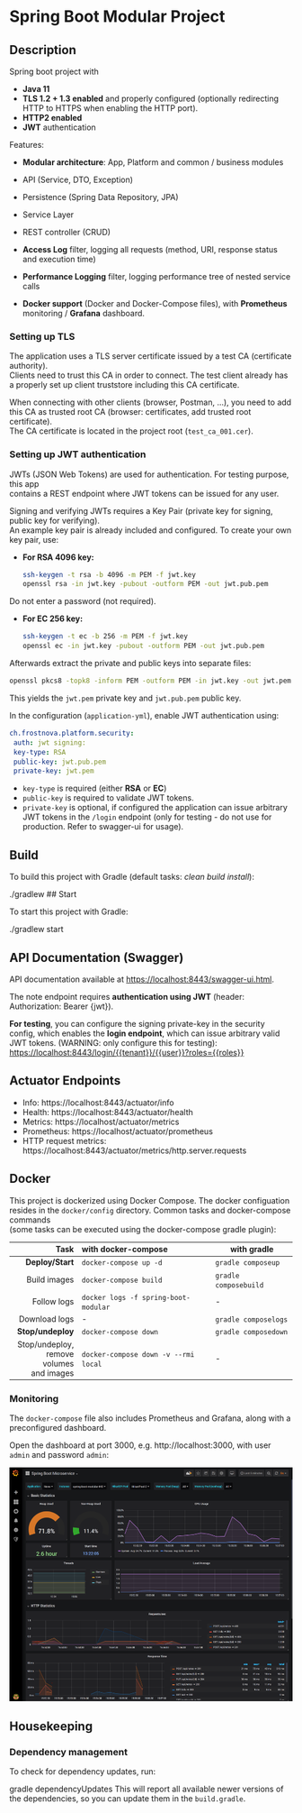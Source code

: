 
# Spring Boot Modular Project  
  
## Description  
  
Spring boot project with  
  
* **Java 11**  
* **TLS 1.2 + 1.3 enabled** and properly configured (optionally redirecting HTTP to HTTPS when enabling the HTTP port).  
* **HTTP2 enabled**
* **JWT** authentication 
  
Features:  
* **Modular architecture**: App, Platform and common / business modules  
* API (Service, DTO, Exception)  
* Persistence (Spring Data Repository, JPA)  
* Service Layer  
* REST controller (CRUD)  
  
* **Access Log** filter, logging all requests (method, URI, response status and execution time)  
* **Performance Logging** filter, logging performance tree of nested service calls  
* **Docker support** (Docker and Docker-Compose files), with **Prometheus** monitoring / **Grafana** dashboard.  
  
### Setting up TLS  
  
The application uses a TLS server certificate issued by a test CA (certificate authority).  
Clients need to trust this CA in order to connect. The test client already has a properly set up client truststore including this CA certificate.  
  
When connecting with other clients (browser, Postman, ...), you need to add this CA as trusted root CA (browser: certificates, add trusted root certificate).  
The CA certificate is located in the project root (`test_ca_001.cer`).  
  
### Setting up JWT authentication  
  
JWTs (JSON Web Tokens) are used for authentication. For testing purpose, this app  
contains a REST endpoint where JWT tokens can be issued for any user.   
  
Signing and verifying JWTs requires a Key Pair (private key for signing, public key for verifying).  
An example key pair is already included and configured. To create your own key pair, use:  
  
* **For RSA 4096 key:**  
	```bash  
	ssh-keygen -t rsa -b 4096 -m PEM -f jwt.key  
	openssl rsa -in jwt.key -pubout -outform PEM -out jwt.pub.pem  
	```  
Do not enter a password (not required).  
  
* **For EC 256 key:**
	 ```bash  
	ssh-keygen -t ec -b 256 -m PEM -f jwt.key  
	openssl ec -in jwt.key -pubout -outform PEM -out jwt.pub.pem  
	```  
  
Afterwards extract the private and public keys into separate files:  
  
```bash  
openssl pkcs8 -topk8 -inform PEM -outform PEM -in jwt.key -out jwt.pem -nocrypt  
```  
  
This yields the `jwt.pem` private key and `jwt.pub.pem` public key.  
  
In the configuration (`application-yml`), enable JWT authentication using:  
  
```yaml  
ch.frostnova.platform.security:  
 auth: jwt signing: 
 key-type: RSA 
 public-key: jwt.pub.pem 
 private-key: jwt.pem
 ```  
  
- `key-type` is required (either **RSA** or **EC**)  
- `public-key` is required to validate JWT tokens.  
- `private-key` is optional, if configured the application can issue arbitrary JWT tokens in the `/login` endpoint (only for testing - do not use for production. Refer to swagger-ui for usage).  
  
## Build  
  
To build this project with Gradle (default tasks: _clean build install_):  
  
 ./gradlew  ## Start  
      
To start this project with Gradle:  
      
 ./gradlew start  
## API Documentation (Swagger)  
  
API documentation available at [https://localhost:8443/swagger-ui.html]().  
  
The note endpoint requires **authentication using JWT** (header: Authorization: Bearer {jwt}). 

**For testing**, you can configure the signing private-key in the security config, which enables the **login endpoint**, which can  issue arbitrary valid JWT tokens. (WARNING: only configure this for testing):
 [https://localhost:8443/login/{{tenant}}/{{user}}?roles={{roles}} ]()
  
## Actuator Endpoints  
  
* Info: https://localhost:8443/actuator/info  
* Health: https://localhost:8443/actuator/health  
* Metrics: https://localhost/actuator/metrics  
* Prometheus: https://localhost/actuator/prometheus  
* HTTP request metrics: https://localhost:8443/actuator/metrics/http.server.requests  
  
## Docker  
  
This project is dockerized using Docker Compose. The docker configuation resides in the `docker/config` directory. Common tasks and docker-compose commands   
(some tasks can be executed using the docker-compose gradle plugin):  
  
| Task          | with docker-compose | with gradle |  
| -------------:|:---------------------|------------|  
| **Deploy/Start** | `docker-compose up -d` | `gradle composeup` |  
| Build images      | `docker-compose build` | `gradle composebuild` |  
| Follow logs | `docker logs -f spring-boot-modular` | - |  
| Download logs | - | `gradle composelogs` |  
| **Stop/undeploy** | `docker-compose down` |  `gradle composedown` |  
| Stop/undeploy, <br>remove volumes<br>and images | `docker-compose down -v --rmi local` | - |  
  
  ### Monitoring  
  
The `docker-compose` file also includes Prometheus and Grafana, along with a preconfigured dashboard.  
  
Open the dashboard at port 3000, e.g. http://localhost:3000, with user `admin` and password `admin`:  
  
![Grafana Dashboard](grafana.png)  
  
## Housekeeping  
  
### Dependency management  
To check for dependency updates, run:  
  
 gradle dependencyUpdates  This will report all available newer versions of the dependencies, so you can update them in the `build.gradle`.
